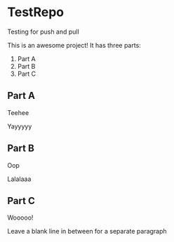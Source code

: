 # TestRepo
Testing for push and pull

This is an awesome project! It has three parts:

1. Part A
2. Part B
3. Part C

## Part A

Teehee

Yayyyyy

## Part B

Oop

Lalalaaa

## Part C

Wooooo!

Leave a blank line in between for a separate paragraph